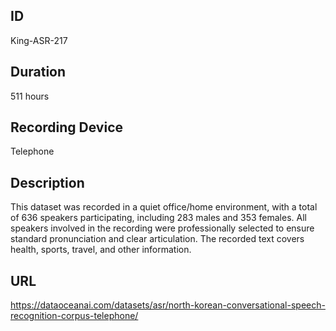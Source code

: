 ## ID
King-ASR-217
## Duration
511 hours
## Recording Device
Telephone
## Description
This dataset was recorded in a quiet office/home environment, with a total of 636 speakers participating, including 283 males and 353 females. All speakers involved in the recording were professionally selected to ensure standard pronunciation and clear articulation. The recorded text covers health, sports, travel, and other information.
## URL
https://dataoceanai.com/datasets/asr/north-korean-conversational-speech-recognition-corpus-telephone/
